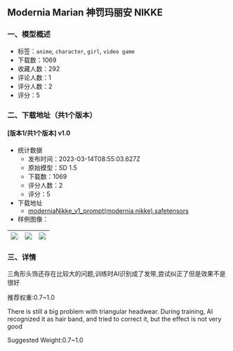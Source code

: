 ## Modernia Marian 神罚玛丽安 NIKKE
### 一、模型概述

- 标签：`anime`, `character`, `girl`, `video game`
- 下载数：1069
- 收藏人数：292
- 评论人数：1
- 评分人数：2
- 评分：5

### 二、下载地址（共1个版本）

#### [版本1/共1个版本] v1.0

- 统计数据
  - 发布时间：2023-03-14T08:55:03.627Z
  - 原始模型：SD 1.5
  - 下载数：1069
  - 评分人数：2
  - 评分：5
- 下载地址
  - [moderniaNikke_v1_prompt(modernia nikke).safetensors](https://civitai.com/api/download/models/22994)
- 样例图像：

| <img src="https://image.civitai.com/xG1nkqKTMzGDvpLrqFT7WA/239e295b-1883-4d06-f601-5efc0f188600/width=450/248556.jpeg" /> | <img src="https://image.civitai.com/xG1nkqKTMzGDvpLrqFT7WA/285dbc37-edd1-4ae0-0992-e7baedce1b00/width=450/248558.jpeg" /> | <img src="https://image.civitai.com/xG1nkqKTMzGDvpLrqFT7WA/9351cb29-ca24-4c5a-c982-a4f5bcc76b00/width=450/248557.jpeg" /> |
| ---- | ---- | ---- |


### 三、详情
<p>三角形头饰还存在比较大的问题,训练时AI识别成了发带,尝试纠正了但是效果不是很好</p><p>推荐权重:0.7~1.0</p><p>There is still a big problem with triangular headwear. During training, AI recognized it as hair band, and tried to correct it, but the effect is not very good</p><p>Suggested Weight:0.7~1.0</p>